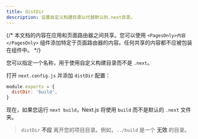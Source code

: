 ```yaml
---
title: distDir
description: 设置自定义构建目录以代替默认的.next目录。
---
```


{/* 本文档的内容在应用和页面路由器之间共享。您可以使用 `<PagesOnly>内容</PagesOnly>` 组件添加特定于页面路由器的内容。任何共享的内容都不应被包装在组件中。 */}

您可以指定一个名称，用于使用自定义构建目录而不是 `.next`。

打开 `next.config.js` 并添加 `distDir` 配置：

```js filename="next.config.js"
module.exports = {
  distDir: 'build',
}
```

现在，如果您运行 `next build`，Next.js 将使用 `build` 而不是默认的 `.next` 文件夹。

> `distDir` **不应** 离开您的项目目录。例如，`../build` 是一个 **无效** 的目录。